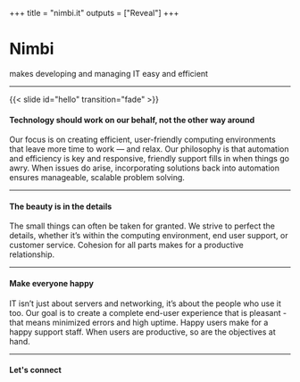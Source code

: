 +++
title = "nimbi.it"
outputs = ["Reveal"]
+++

# Nimbi

makes developing and managing IT easy and efficient

---

{{< slide id="hello" transition="fade" >}}

#### Technology should work on our behalf, not the other way around

Our focus is on creating efficient, user-friendly computing environments that leave more time to work — and relax.  Our philosophy is that automation and efficiency is key and responsive, friendly support fills in when things go awry.  When issues do arise, incorporating solutions back into automation ensures manageable, scalable problem solving.

---

#### The beauty is in the details

The small things can often be taken for granted.  We strive to perfect the details, whether it’s within the computing environment, end user support, or customer service.  Cohesion for all parts makes for a productive relationship.

---

#### Make everyone happy

IT isn’t just about servers and networking, it’s about the people who use it too.  Our goal is to create a complete end-user experience that is pleasant - that means minimized errors and high uptime.  Happy users make for a happy support staff.  When users are productive, so are the objectives at hand.

---

#### Let's connect
